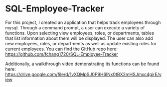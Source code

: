 # SQL-Employee-Tracker

For this project, I created an application that helps track employees through mysql. Through a command prompt, a user can execute a variety of functions. Upon selecting view employees, roles, or departments, tables that list information about them will be displayed. The user can also add new employees, roles, or departments as well as update existing roles for current employees. You can find the GitHub repo here: https://github.com/fchang1720/SQL-Employee-Tracker

Additionally, a walkthrough video demonstrating its functions can be found here: https://drive.google.com/file/d/1vXQMpSJ0P9H6lNx0tBX2mHSJmxc4girE/view